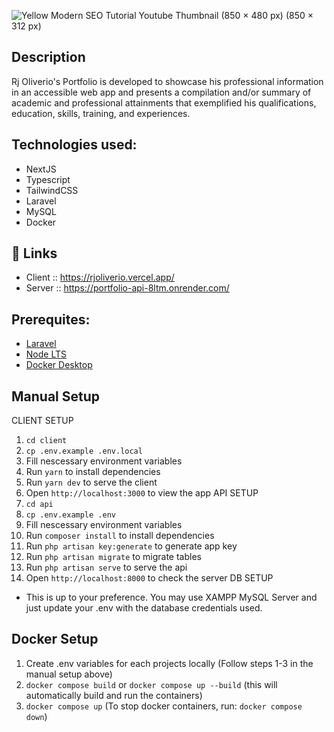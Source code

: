 ![Yellow Modern SEO Tutorial Youtube Thumbnail (850 × 480 px) (850 × 312 px)](https://user-images.githubusercontent.com/110364637/236683642-58daa9d8-b1ec-492f-9182-62ccbd131404.jpg)

## Description

Rj Oliverio's Portfolio is developed to showcase his professional information in an accessible web app and presents a compilation and/or summary of academic and professional attainments that exemplified his qualifications, education, skills, training, and experiences.

## Technologies used:

- NextJS
- Typescript
- TailwindCSS
- Laravel
- MySQL
- Docker

## 🔗 Links

- Client :: https://rjoliverio.vercel.app/
- Server :: https://portfolio-api-8ltm.onrender.com/

## Prerequites:

- [Laravel](https://laravel.com/docs/10.x)
- [Node LTS](https://nodejs.org/dist/v18.12.1/node-v18.12.1-x64.msi)
- [Docker Desktop](https://www.docker.com/products/docker-desktop/)

## Manual Setup

CLIENT SETUP

1. `cd client`
2. `cp .env.example .env.local`
3. Fill nescessary environment variables
4. Run `yarn` to install dependencies
5. Run `yarn dev` to serve the client
6. Open `http://localhost:3000` to view the app
   API SETUP
7. `cd api`
8. `cp .env.example .env`
9. Fill nescessary environment variables
10. Run `composer install` to install dependencies
11. Run `php artisan key:generate` to generate app key
12. Run `php artisan migrate` to migrate tables
13. Run `php artisan serve` to serve the api
14. Open `http://localhost:8000` to check the server
    DB SETUP

- This is up to your preference. You may use XAMPP MySQL Server and just update your .env with the database credentials used.

## Docker Setup

1. Create .env variables for each projects locally (Follow steps 1-3 in the manual setup above)
2. `docker compose build` or `docker compose up --build` (this will automatically build and run the containers)
3. `docker compose up` (To stop docker containers, run: `docker compose down`)
